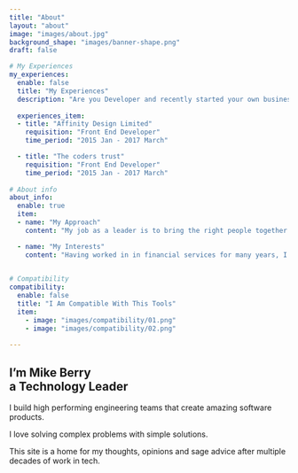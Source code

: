 ```yaml
---
title: "About"
layout: "about"
image: "images/about.jpg"
background_shape: "images/banner-shape.png"
draft: false

# My Experiences
my_experiences:
  enable: false
  title: "My Experiences"
  description: "Are you Developer and recently started your own business and Already made a  to ensure online presence"
  
  experiences_item:
  - title: "Affinity Design Limited"
    requisition: "Front End Developer"
    time_period: "2015 Jan - 2017 March"

  - title: "The coders trust"
    requisition: "Front End Developer"
    time_period: "2015 Jan - 2017 March"
    
# About info
about_info:
  enable: true
  item:
  - name: "My Approach"
    content: "My job as a leader is to bring the right people together into a team, share the vision of our destination and provide the context for the team to deliver value."

  - name: "My Interests"
    content: "Having worked in in financial services for many years, I am a fintech geek and love the world of tech start-ups. I have strong opinions about most things Agile, Lean and DevOps. I have spoken about Kubernetes at conferences in the past, although I am now more of serverless advocate. I enjoy all topics to do with leadership and am always learning more about how to run high performing teams."

    
# Compatibility
compatibility:
  enable: false
  title: "I Am Compatible With This Tools"
  item:
    - image: "images/compatibility/01.png"
    - image: "images/compatibility/02.png"
 
---
```


## I’m Mike Berry <br> <strong>a Technology Leader</strong>

I build high performing engineering teams that create amazing software products.

I love solving complex problems with simple solutions.
  
This site is a home for my thoughts, opinions and sage advice after multiple decades of work in tech.